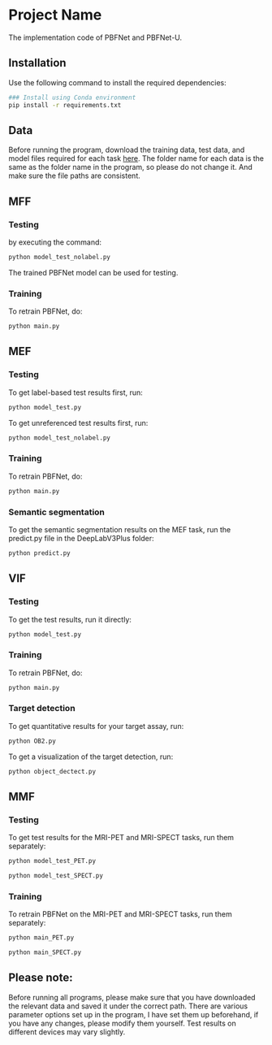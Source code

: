 # Project Name
The implementation code of PBFNet and PBFNet-U.

## Installation
Use the following command to install the required dependencies:
```bash
### Install using Conda environment
pip install -r requirements.txt
```
## Data
Before running the program, download the training data, test data, and model files required for each 
task [here](https://drive.google.com/drive/folders/1hi1Vyg6Iwg4aBrGApyO38xUh8s767sTx?usp=drive_link). 
The folder name for each data is the same as the folder name in the program, so please do not change it. 
And make sure the file paths are consistent.

## MFF
### Testing
by executing the command:
```bash
python model_test_nolabel.py
```
The trained PBFNet model can be used for testing.
### Training
To retrain PBFNet, do:
```bash
python main.py
```
## MEF
### Testing
To get label-based test results first, run:
```bash
python model_test.py
```
To get unreferenced test results first, run:
```bash
python model_test_nolabel.py
```
### Training
To retrain PBFNet, do:
```bash
python main.py
```
### Semantic segmentation
To get the semantic segmentation results on the MEF task, run the predict.py file in the DeepLabV3Plus folder:
```bash
python predict.py
```
## VIF
### Testing
To get the test results, run it directly:
```bash
python model_test.py
```
### Training
To retrain PBFNet, do:
```bash
python main.py
```
### Target detection
To get quantitative results for your target assay, run:
```bash
python OB2.py
```
To get a visualization of the target detection, run:
```bash
python object_dectect.py
```
## MMF
### Testing
To get test results for the MRI-PET and MRI-SPECT tasks, run them separately:
```bash
python model_test_PET.py
```
```bash
python model_test_SPECT.py
```
### Training
To retrain PBFNet on the MRI-PET and MRI-SPECT tasks, run them separately:
```bash
python main_PET.py
```
```bash
python main_SPECT.py
```
## Please note:
Before running all programs, please make sure that you have downloaded the relevant data and saved it under 
the correct path. There are various parameter options set up in the program, I have set them up beforehand, 
if you have any changes, please modify them yourself. Test results on different devices may vary slightly.

